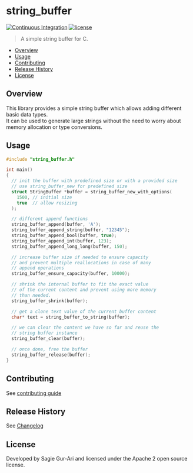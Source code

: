# string_buffer

[![Continuous Integration](https://github.com/sagiegurari/c_string_buffer/workflows/Continuous%20Integration/badge.svg?branch=master)](https://github.com/sagiegurari/c_string_buffer/actions)
[![license](https://img.shields.io/github/license/sagiegurari/c_string_buffer.svg)](https://github.com/sagiegurari/c_string_buffer/blob/master/LICENSE)

> A simple string buffer for C.

* [Overview](#overview)
* [Usage](#usage)
* [Contributing](.github/CONTRIBUTING.md)
* [Release History](CHANGELOG.md)
* [License](#license)

<a name="overview"></a>
## Overview
This library provides a simple string buffer which allows adding different basic data types.<br>
It can be used to generate large strings without the need to worry about memory allocation or type conversions.

<a name="usage"></a>
## Usage

```c
#include "string_buffer.h"

int main()
{
  // init the buffer with predefined size or with a provided size
  // use string_buffer_new for predefined size
  struct StringBuffer *buffer = string_buffer_new_with_options(
    1500, // initial size
    true  // allow resizing
  );

  // different append functions
  string_buffer_append(buffer, 'A');
  string_buffer_append_string(buffer, "12345");
  string_buffer_append_bool(buffer, true);
  string_buffer_append_int(buffer, 123);
  string_buffer_append_long_long(buffer, 150);

  // increase buffer size if needed to ensure capacity
  // and prevent multiple reallocations in case of many
  // append operations
  string_buffer_ensure_capacity(buffer, 10000);

  // shrink the internal buffer to fit the exact value
  // of the current content and prevent using more memory
  // than needed.
  string_buffer_shrink(buffer);

  // get a clone text value of the current buffer content
  char* text = string_buffer_to_string(buffer);

  // we can clear the content we have so far and reuse the
  // string buffer instance
  string_buffer_clear(buffer);

  // once done, free the buffer
  string_buffer_release(buffer);
}
```

## Contributing
See [contributing guide](.github/CONTRIBUTING.md)

<a name="history"></a>
## Release History

See [Changelog](CHANGELOG.md)

<a name="license"></a>
## License
Developed by Sagie Gur-Ari and licensed under the Apache 2 open source license.
